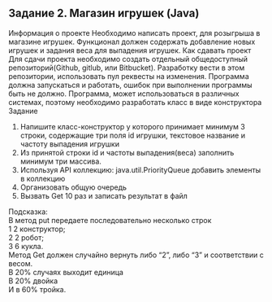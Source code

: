## Задание 2. Магазин игрушек (Java)
Информация о проекте
Необходимо написать проект, для розыгрыша в магазине игрушек. Функционал
должен содержать добавление новых игрушек и задания веса для выпадения
игрушек.
Как сдавать проект
Для сдачи проекта необходимо создать отдельный общедоступный
репозиторий(Github, gitlub, или Bitbucket). Разработку вести в этом
репозитории, использовать пул реквесты на изменения. Программа должна
запускаться и работать, ошибок при выполнении программы быть не должно.
Программа, может использоваться в различных системах, поэтому необходимо
разработать класс в виде конструктора
Задание
1) Напишите класс-конструктор у которого принимает минимум 3 строки,
содержащие три поля id игрушки, текстовое название и частоту выпадения
игрушки
2) Из принятой строки id и частоты выпадения(веса) заполнить минимум три
массива.
3) Используя API коллекцию: java.util.PriorityQueue добавить элементы в
коллекцию
4) Организовать общую очередь
5) Вызвать Get 10 раз и записать результат в
файл

Подсказка:  
В метод put передаете последовательно несколько строк  
1 2 конструктор;  
2 2 робот;  
3 6 кукла.  
Метод Get должен случайно вернуть либо “2”, либо “3” и соответствии с весом.  
В 20% случаях выходит единица  
В 20% двойка  
И в 60% тройка.  
